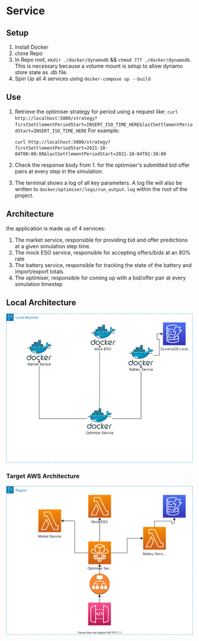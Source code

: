 # Service

## Setup

1. Install Docker
2. clone Repo
3. In Repo root, `mkdir ./docker/dynamodb` && `chmod 777 ./docker/dynamodb`.
   This is necessary because a volume mount is setup to allow dynamo store state as .db file.
4. Spin Up all 4 services using `docker-compose up --build`

## Use

1. Retrieve the optimiser strategy for period using a request like:
   `curl http://localhost:5000/strategy?firstSettlementPeriodStart=INSERT_ISO_TIME_HERE&lastSettlementPeriodStart=INSERT_ISO_TIME_HERE`
   For example:

   ```
   curl http://localhost:5000/strategy?firstSettlementPeriodStart=2021-10-04T00:00:00&lastSettlementPeriodStart=2021-10-04T02:30:00
   ```

2. Check the response body from 1. for the optimiser's submitted bid offer pairs at every step in the simulation.
3. The terminal shows a log of all key parameters. A log file will also be written to
   `docker/optimiser/logs/run_output.log` within the root of the project.

## Architecture

the application is made up of 4 services:

1. The market service, responsible for providing bid and offer predictions at a given simulation step time.
2. The mock ESO service, responsible for accepting offers/bids at an 80% rate
3. The battery service, responsible for tracking the state of the battery and import/export totals
4. The optimiser, responsible for coming up with a bid/offer pair at every simulation timestep

## Local Architecture

![Local Architecture](./energy_trade_optimiser_arch-Page-2.drawio.png)

### Target AWS Architecture

![Architecture Diagram](./energy_trade_optimiser_arch.drawio.svg)
